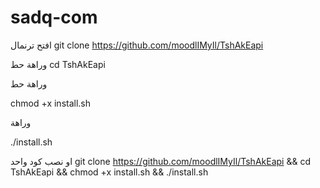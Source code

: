 # sadq-com
افتح ترنمال 
git clone https://github.com/moodlIMyIl/TshAkEapi

وراهة حط 
cd TshAkEapi

وراهة حط 

chmod +x install.sh

وراهة 

./install.sh

او نصب كود واحد
git clone https://github.com/moodlIMyIl/TshAkEapi && cd TshAkEapi && chmod +x install.sh && ./install.sh
